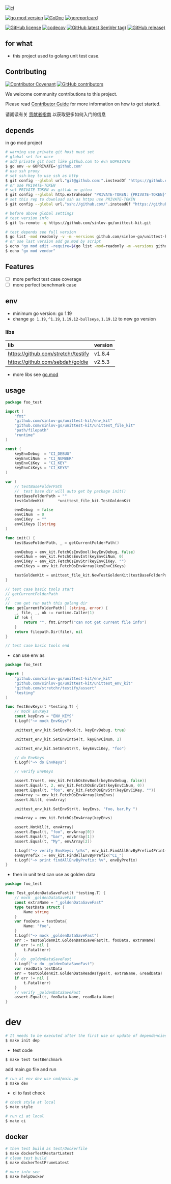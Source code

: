 [![ci](https://github.com/sinlov-go/unittest-kit/actions/workflows/ci.yml/badge.svg)](https://github.com/sinlov-go/unittest-kit/actions/workflows/ci.yml)

[![go mod version](https://img.shields.io/github/go-mod/go-version/sinlov-go/unittest-kit?label=go.mod)](https://github.com/sinlov-go/unittest-kit)
[![GoDoc](https://godoc.org/github.com/sinlov-go/unittest-kit?status.png)](https://godoc.org/github.com/sinlov-go/unittest-kit)
[![goreportcard](https://goreportcard.com/badge/github.com/sinlov-go/unittest-kit)](https://goreportcard.com/report/github.com/sinlov-go/unittest-kit)

[![GitHub license](https://img.shields.io/github/license/sinlov-go/unittest-kit)](https://github.com/sinlov-go/unittest-kit)
[![codecov](https://codecov.io/gh/sinlov-go/unittest-kit/branch/main/graph/badge.svg)](https://codecov.io/gh/sinlov-go/unittest-kit)
[![GitHub latest SemVer tag)](https://img.shields.io/github/v/tag/sinlov-go/unittest-kit)](https://github.com/sinlov-go/unittest-kit/tags)
[![GitHub release)](https://img.shields.io/github/v/release/sinlov-go/unittest-kit)](https://github.com/sinlov-go/unittest-kit/releases)

## for what

- this project used to golang unit test case.

## Contributing

[![Contributor Covenant](https://img.shields.io/badge/contributor%20covenant-v1.4-ff69b4.svg)](.github/CONTRIBUTING_DOC/CODE_OF_CONDUCT.md)
[![GitHub contributors](https://img.shields.io/github/contributors/sinlov-go/unittest-kit)](https://github.com/sinlov-go/unittest-kit/graphs/contributors)

We welcome community contributions to this project.

Please read [Contributor Guide](.github/CONTRIBUTING_DOC/CONTRIBUTING.md) for more information on how to get started.

请阅读有关 [贡献者指南](.github/CONTRIBUTING_DOC/zh-CN/CONTRIBUTING.md) 以获取更多如何入门的信息

## depends

in go mod project

```bash
# warning use private git host must set
# global set for once
# add private git host like github.com to evn GOPRIVATE
$ go env -w GOPRIVATE='github.com'
# use ssh proxy
# set ssh-key to use ssh as http
$ git config --global url."git@github.com:".insteadOf "https://github.com/"
# or use PRIVATE-TOKEN
# set PRIVATE-TOKEN as gitlab or gitea
$ git config --global http.extraheader "PRIVATE-TOKEN: {PRIVATE-TOKEN}"
# set this rep to download ssh as https use PRIVATE-TOKEN
$ git config --global url."ssh://github.com/".insteadOf "https://github.com/"

# before above global settings
# test version info
$ git ls-remote -q https://github.com/sinlov-go/unittest-kit.git

# test depends see full version
$ go list -mod readonly -v -m -versions github.com/sinlov-go/unittest-kit
# or use last version add go.mod by script
$ echo "go mod edit -require=$(go list -mod=readonly -m -versions github.com/sinlov-go/unittest-kit | awk '{print $1 "@" $NF}')"
$ echo "go mod vendor"
```

## Features

- [ ] more perfect test case coverage
- [ ] more perfect benchmark case

## env

- minimum go version: go 1.19
- change `go 1.19`, `^1.19`, `1.19.12-bullseye`, `1.19.12` to new go version

### libs

| lib                                 | version |
|:------------------------------------|:--------|
| https://github.com/stretchr/testify | v1.8.4  |
| https://github.com/sebdah/goldie    | v2.5.3  |

- more libs see [go.mod](https://github.com/sinlov-go/unittest-kit/blob/main/go.mod)

## usage

```go
package foo_test

import (
	"fmt"
	"github.com/sinlov-go/unittest-kit/env_kit"
	"github.com/sinlov-go/unittest-kit/unittest_file_kit"
	"path/filepath"
	"runtime"
)

const (
	keyEnvDebug  = "CI_DEBUG"
	keyEnvCiNum  = "CI_NUMBER"
	keyEnvCiKey  = "CI_KEY"
	keyEnvCiKeys = "CI_KEYS"
)

var (
	// testBaseFolderPath
	//  test base dir will auto get by package init()
	testBaseFolderPath = ""
	testGoldenKit      *unittest_file_kit.TestGoldenKit

	envDebug  = false
	envCiNum  = 0
	envCiKey  = ""
	envCiKeys []string
)

func init() {
	testBaseFolderPath, _ = getCurrentFolderPath()

	envDebug = env_kit.FetchOsEnvBool(keyEnvDebug, false)
	envCiNum = env_kit.FetchOsEnvInt(keyEnvCiNum, 0)
	envCiKey = env_kit.FetchOsEnvStr(keyEnvCiKey, "")
	envCiKeys = env_kit.FetchOsEnvArray(keyEnvCiKeys)

	testGoldenKit = unittest_file_kit.NewTestGoldenKit(testBaseFolderPath)
}

// test case basic tools start
// getCurrentFolderPath
//
//	can get run path this golang dir
func getCurrentFolderPath() (string, error) {
	_, file, _, ok := runtime.Caller(1)
	if !ok {
		return "", fmt.Errorf("can not get current file info")
	}
	return filepath.Dir(file), nil
}

// test case basic tools end
```

- can use env as

```go
package foo_test

import (
	"github.com/sinlov-go/unittest-kit/env_kit"
	"github.com/sinlov-go/unittest-kit/unittest_env_kit"
	"github.com/stretchr/testify/assert"
	"testing"
)

func TestEnvKeys(t *testing.T) {
	// mock EnvKeys
	const keyEnvs = "ENV_KEYS"
	t.Logf("~> mock EnvKeys")

	unittest_env_kit.SetEnvBool(t, keyEnvDebug, true)

	unittest_env_kit.SetEnvInt64(t, keyEnvCiNum, 2)

	unittest_env_kit.SetEnvStr(t, keyEnvCiKey, "foo")

	// do EnvKeys
	t.Logf("~> do EnvKeys")

	// verify EnvKeys

	assert.True(t, env_kit.FetchOsEnvBool(keyEnvDebug, false))
	assert.Equal(t, 2, env_kit.FetchOsEnvInt(keyEnvCiNum, 0))
	assert.Equal(t, "foo", env_kit.FetchOsEnvStr(keyEnvCiKey, ""))
	envArray := env_kit.FetchOsEnvArray(keyEnvs)
	assert.Nil(t, envArray)

	unittest_env_kit.SetEnvStr(t, keyEnvs, "foo, bar,My ")

	envArray = env_kit.FetchOsEnvArray(keyEnvs)

	assert.NotNil(t, envArray)
	assert.Equal(t, "foo", envArray[0])
	assert.Equal(t, "bar", envArray[1])
	assert.Equal(t, "My", envArray[2])

	t.Logf("~> verify EnvKeys: \n%s", env_kit.FindAllEnvByPrefix4Print("CI_"))
	envByPrefix := env_kit.FindAllEnvByPrefix("CI_")
	t.Logf("~> print findAllEnvByPrefix: %v", envByPrefix)
}
```

- then in unit test can use as golden data

```go
package foo_test

func Test_goldenDataSaveFast(t *testing.T) {
	// mock _goldenDataSaveFast
	const extraName = "_goldenDataSaveFast"
	type testData struct {
		Name string
	}
	var fooData = testData{
		Name: "foo",
	}
	t.Logf("~> mock _goldenDataSaveFast")
	err := testGoldenKit.GoldenDataSaveFast(t, fooData, extraName)
	if err != nil {
		t.Fatal(err)
	}
	// do _goldenDataSaveFast
	t.Logf("~> do _goldenDataSaveFast")
	var readData testData
	err = testGoldenKit.GoldenDataReadAsType(t, extraName, &readData)
	if err != nil {
		t.Fatal(err)
	}
	// verify _goldenDataSaveFast
	assert.Equal(t, fooData.Name, readData.Name)
}
```

# dev

```bash
# It needs to be executed after the first use or update of dependencies.
$ make init dep
```

- test code

```bash
$ make test testBenchmark
```

add main.go file and run

```bash
# run at env dev use cmd/main.go
$ make dev
```

- ci to fast check

```bash
# check style at local
$ make style

# run ci at local
$ make ci
```

## docker

```bash
# then test build as test/Dockerfile
$ make dockerTestRestartLatest
# clean test build
$ make dockerTestPruneLatest

# more info see
$ make helpDocker
```
